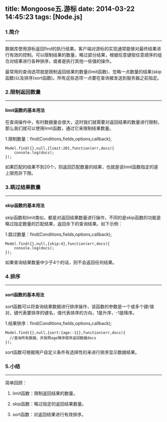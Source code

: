 title: Mongoose五.游标
date: 2014-03-22 14:45:23
tags: [Node.js]
---

### 1.简介
---
数据库使用游标返回find的执行结果。客户端对游标的实现通常能够对最终结果进行有效的控制。可以限制结果的数量，略过部分结果，根据任意键按任意顺序的组合对结果进行各种排序，或者是执行其他一些强的操作。

最常用的查询选项就是限制返回结果的数量(limit函数)、忽略一点数量的结果(skip函数)以及排序(sort函数)。所有这些选项一点要在查询被发送到服务器之前指定。

### 2.限制返回数量
---
#### limit函数的基本用法
在查询操作中，有时数据量会很大，这时我们就需要对返回结果的数量进行限制，那么我们就可以使用limit函数，通过它来限制结果数量。

1.限制数量：find(Conditions,fields,options,callback);
```
Model.find({},null,{limit:20},function(err,docs){
    console.log(docs);
});
```
如果匹配的结果不到20个，则返回匹配数量的结果，也就是说limit函数指定的是上限而非下限。

### 3.跳过结果数量
---
#### skip函数的基本用法
skip函数和limit类似，都是对返回结果数量进行操作，不同的是skip函数的功能是略过指定数量的匹配结果，返回余下的查询结果。如下示例：

1.跳过数量：find(Conditions,fields,options,callback);
```
Model.find({},null,{skip:4},function(err,docs){
    console.log(docs);
});
```
如果查询结果数量中少于4个的话，则不会返回任何结果。

### 4.排序
---
#### sort函数的基本用法
sort函数可以将查询结果数据进行排序操作，该函数的参数是一个或多个键/值对，键代表要排序的键名，值代表排序的方向，1是升序，-1是降序。

1.结果排序：find(Conditions,fields,options,callback);
```
Model.find({},null,{sort:{age:-1}},function(err,docs){
  //查询所有数据，并按照age降序顺序返回数据docs
});
```
sort函数可根据用户自定义条件有选择性的来进行排序显示数据结果。

### 5.小结
---
简单回顾：

1. limit函数：限制返回结果的数量。

2. skip函数：略过指定的返回结果数量。

3. sort函数：对返回结果进行有效排序。
